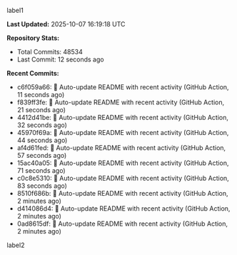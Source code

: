 
label1 
<!-- ACTIVITY_START -->
**Last Updated:** 2025-10-07 16:19:18 UTC

**Repository Stats:**
- Total Commits: 48534
- Last Commit: 12 seconds ago

**Recent Commits:**
- c6f059a66: 🤖 Auto-update README with recent activity (GitHub Action, 11 seconds ago)
- f839ff3fe: 🤖 Auto-update README with recent activity (GitHub Action, 21 seconds ago)
- 4412d41be: 🤖 Auto-update README with recent activity (GitHub Action, 32 seconds ago)
- 45970f69a: 🤖 Auto-update README with recent activity (GitHub Action, 44 seconds ago)
- af4d61fed: 🤖 Auto-update README with recent activity (GitHub Action, 57 seconds ago)
- 15ac40a05: 🤖 Auto-update README with recent activity (GitHub Action, 71 seconds ago)
- c0c8e5310: 🤖 Auto-update README with recent activity (GitHub Action, 83 seconds ago)
- 8510f686b: 🤖 Auto-update README with recent activity (GitHub Action, 2 minutes ago)
- d414086d4: 🤖 Auto-update README with recent activity (GitHub Action, 2 minutes ago)
- 0ad8615df: 🤖 Auto-update README with recent activity (GitHub Action, 2 minutes ago)
<!-- ACTIVITY_END -->

label2
